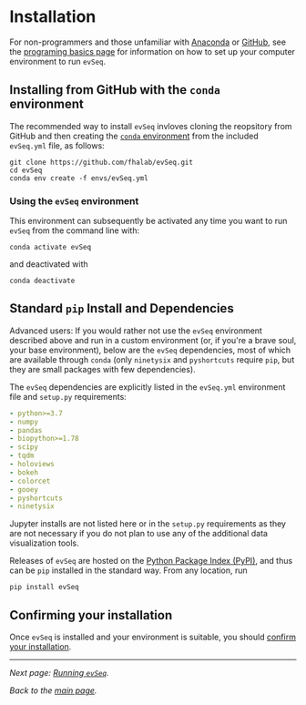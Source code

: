 # Installation
For non-programmers and those unfamiliar with [Anaconda](https://www.anaconda.com/) or [GitHub](https://www.github.com), see the [programing basics page](2-basics.md) for information on how to set up your computer environment to run `evSeq`.
## Installing from GitHub with the `conda` environment
The recommended way to install `evSeq` invloves cloning the reopsitory from GitHub and then creating the [`conda` environment](https://conda.io/projects/conda/en/latest/user-guide/concepts/environments.html) from the included `evSeq.yml` file, as follows:
```
git clone https://github.com/fhalab/evSeq.git
cd evSeq
conda env create -f envs/evSeq.yml
```

### Using the `evSeq` environment
This environment can subsequently be activated any time you want to run `evSeq` from the command line with:
```
conda activate evSeq
```
and deactivated with
```
conda deactivate
```
## Standard `pip` Install and Dependencies
Advanced users: If you would rather not use the `evSeq` environment described above and run in a custom environment (or, if you're a brave soul, your base environment), below are the `evSeq` dependencies, most of which are available through `conda` (only `ninetysix` and `pyshortcuts` require `pip`, but they are small packages with few dependencies).

The `evSeq` dependencies are explicitly listed in the `evSeq.yml` environment file and `setup.py` requirements:
```yml
- python>=3.7
- numpy
- pandas
- biopython>=1.78
- scipy
- tqdm
- holoviews
- bokeh
- colorcet
- gooey
- pyshortcuts
- ninetysix
```
Jupyter installs are not listed here or in the `setup.py` requirements as they are not necessary if you do not plan to use any of the additional data visualization tools.

Releases of `evSeq` are hosted on the [Python Package Index (PyPI)](https://pypi.org/project/evseq/), and thus can be `pip` installed in the standard way. From any location, run
```
pip install evSeq
```

## Confirming your installation
Once `evSeq` is installed and your environment is suitable, you should [confirm your installation](4-usage.md#confirming-your-installation).

---

*Next page: [Running `evSeq`](4-usage.md).*

*Back to the [main page](index.md).*